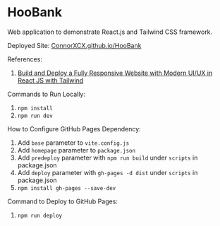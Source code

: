 # HooBank

Web application to demonstrate React.js and Tailwind CSS framework.

Deployed Site: [ConnorXCX.github.io/HooBank](https://ConnorXCX.github.io/HooBank/)

References:

1. [Build and Deploy a Fully Responsive Website with Modern UI/UX in React JS with Tailwind](https://youtu.be/_oO4Qi5aVZs?si=FVXgFZiUStjwHCMJ)

Commands to Run Locally:

1. `npm install`
2. `npm run dev`

How to Configure GitHub Pages Dependency:

1. Add `base` parameter to `vite.config.js`
2. Add `homepage` parameter to `package.json`
3. Add `predeploy` parameter with `npm run build` under `scripts` in package.json
4. Add `deploy` parameter with `gh-pages -d dist` under `scripts` in package.json
5. `npm install gh-pages --save-dev`

Command to Deploy to GitHub Pages:

1. `npm run deploy`
